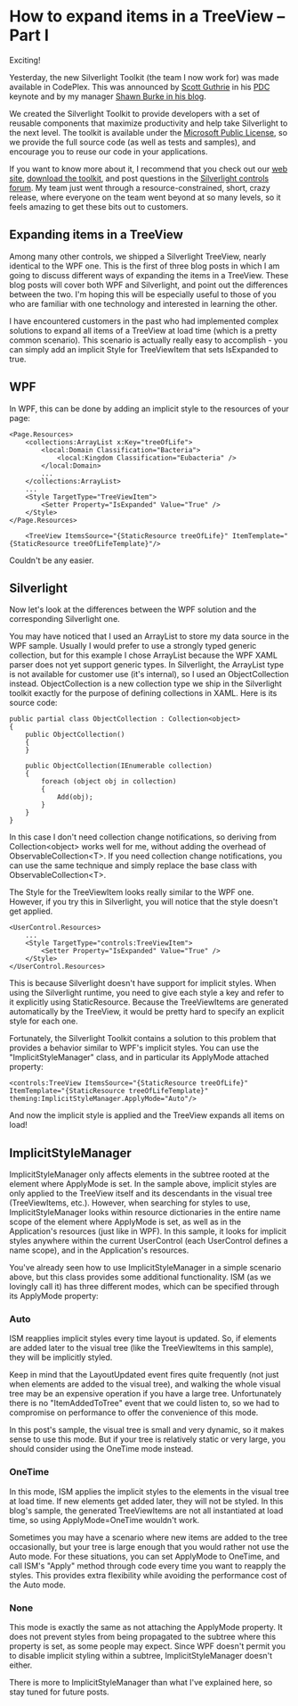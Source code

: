 # How to expand items in a TreeView – Part I

Exciting!

Yesterday, the new Silverlight Toolkit (the team I now work for) was made available in CodePlex. This was announced by <a href="http://weblogs.asp.net/scottgu/">Scott Guthrie</a> in his <a href="http://www.microsoftpdc.com/">PDC</a> keynote and by my manager <a href="http://blogs.msdn.com/sburke/">Shawn Burke in his blog</a>.

We created the Silverlight Toolkit to provide developers with a set of reusable components that  maximize productivity and help take Silverlight to the next level. The toolkit is available under the <a href="http://www.microsoft.com/opensource/licenses.mspx#Ms-PL">Microsoft Public License</a>, so we provide the full source code (as well as tests and samples), and encourage you to reuse our code in your applications.

If you want to know more about it, I recommend that you check out our <a href="http://www.codeplex.com/Silverlight">web site</a>, <a href="http://www.codeplex.com/Silverlight/Release/ProjectReleases.aspx?ReleaseId=18804">download the toolkit</a>, and post questions in the <a href="http://silverlight.net/forums/35.aspx">Silverlight controls forum</a>.  My team just went through a resource-constrained, short, crazy release, where everyone on the team went beyond at so many levels, so it feels amazing to get these bits out to customers. 


## Expanding items in a TreeView

Among many other controls, we shipped a Silverlight TreeView, nearly identical to the WPF one. This is the first of three blog posts in which I am going to discuss different ways of expanding the items in a TreeView. These blog posts will cover both WPF and Silverlight, and point out the differences between the two. I'm hoping this will be especially useful to those of you who are familiar with one technology and interested in learning the other.

I have encountered customers in the past who had implemented complex solutions to expand all items of a TreeView at load time (which is a pretty common scenario). This scenario is actually really easy to accomplish - you can simply add an implicit Style for TreeViewItem that sets IsExpanded to true. 

## WPF

In WPF, this can be done by adding an implicit style to the resources of your page:

	<Page.Resources>
		<collections:ArrayList x:Key="treeOfLife">
			<local:Domain Classification="Bacteria">
				<local:Kingdom Classification="Eubacteria" />
			</local:Domain>
			...
		</collections:ArrayList>
		...
		<Style TargetType="TreeViewItem">
			<Setter Property="IsExpanded" Value="True" />
		</Style>
	</Page.Resources>

        <TreeView ItemsSource="{StaticResource treeOfLife}" ItemTemplate="{StaticResource treeOfLifeTemplate}"/>

Couldn't be any easier. 

## Silverlight

Now let's look at the differences between the WPF solution and the corresponding Silverlight one.

You may have noticed that I used an ArrayList to store my data source in the WPF sample.  Usually I would prefer to use a strongly typed generic collection, but for this example I chose ArrayList because the WPF XAML parser does not yet support generic types. In Silverlight, the ArrayList type is not available for customer use (it's internal), so I used an ObjectCollection instead. ObjectCollection is a new collection type we ship in the Silverlight toolkit exactly for the purpose of defining collections in XAML. Here is its source code:

	public partial class ObjectCollection : Collection<object>
	{
		public ObjectCollection()
		{
		}
	
		public ObjectCollection(IEnumerable collection)
		{
			foreach (object obj in collection)
			{
				Add(obj);
			}
		}
	}

In this case I don't need collection change notifications, so deriving from Collection&lt;object&gt; works well for me, without adding the overhead of ObservableCollection&lt;T&gt;. If you need collection change notifications, you can use the same technique and simply replace the base class with ObservableCollection&lt;T&gt;.

The Style for the TreeViewItem looks really similar to the WPF one. However, if you try this in Silverlight, you will notice that the style doesn't get applied. 

	<UserControl.Resources>
		...
		<Style TargetType="controls:TreeViewItem">
			<Setter Property="IsExpanded" Value="True" />
		</Style>
	</UserControl.Resources>

This is because Silverlight doesn't have support for implicit styles. When using the Silverlight runtime, you need to give each style a key and refer to it explicitly using StaticResource. Because the TreeViewItems are generated automatically by the TreeView, it would be pretty hard to specify an explicit style for each one.

Fortunately, the Silverlight Toolkit contains a solution to this problem that provides a behavior similar to WPF's implicit styles. You can use the "ImplicitStyleManager" class, and in particular its ApplyMode attached property:

	<controls:TreeView ItemsSource="{StaticResource treeOfLife}" ItemTemplate="{StaticResource treeOfLifeTemplate}" theming:ImplicitStyleManager.ApplyMode="Auto"/>

And now the implicit style is applied and the TreeView expands all items on load! 

## ImplicitStyleManager

ImplicitStyleManager only affects elements in the subtree rooted at the element where ApplyMode is set. In the sample above, implicit styles are only applied to the TreeView  itself and its descendants in the visual tree (TreeViewItems, etc.). However, when searching for styles to use, ImplicitStyleManager looks within resource dictionaries in the entire name scope of the element where ApplyMode is set, as well as in the Application's resources (just like in WPF). In this sample, it looks for implicit styles anywhere within the current UserControl (each UserControl defines a name scope), and in the Application's resources.

You've already seen how to use ImplicitStyleManager in a simple scenario above, but this class provides some additional functionality. ISM (as we lovingly call it) has three different modes, which can be specified through its ApplyMode property:

### Auto

ISM reapplies implicit styles every time layout is updated. So, if elements are added later to the visual tree (like the TreeViewItems in this sample), they will be implicitly styled. 

Keep in mind that the LayoutUpdated event fires quite frequently (not just when elements are added to the visual tree), and walking the whole visual tree may be an expensive operation if you have a large tree. Unfortunately there is no "ItemAddedToTree" event that we could listen to, so we had to compromise on performance  to offer the convenience of this mode.

In this post's sample, the visual tree is small and very dynamic, so it makes sense to use this mode. But if your tree is relatively static or very large, you should consider using the OneTime mode instead.

### OneTime

In this mode, ISM applies the implicit styles to the elements in the visual tree at load time. If new elements get added later, they will not be styled. In this blog's sample, the generated TreeViewItems are not all instantiated at load time, so using ApplyMode=OneTime wouldn't work.

Sometimes you may have a scenario where new items are added to the tree occasionally, but your tree is large enough that you would rather not use the Auto mode. For these situations, you can set ApplyMode to OneTime, and call ISM's "Apply" method through code every time you want to reapply the styles. This provides extra flexibility while avoiding the performance cost of the Auto mode.

### None

This mode is exactly the same as not attaching the ApplyMode property. It does not prevent styles from being propagated to the subtree where this property is set, as some people may expect. Since WPF doesn't permit you to disable implicit styling within a subtree, ImplicitStyleManager doesn't either.

There is more to ImplicitStyleManager than what I've explained here, so stay tuned for future posts.
